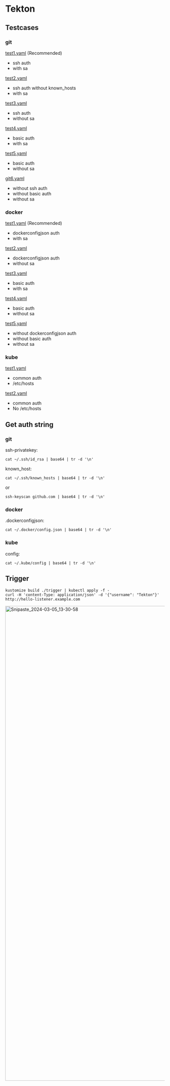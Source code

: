 # Tekton

## Testcases

### git

[test1.yaml](git/test1.yaml) (Recommended)

- ssh auth
- with sa

[test2.yaml](git/test2.yaml)

- ssh auth without known_hosts
- with sa

[test3.yaml](git/test3.yaml)

- ssh auth
- without sa

[test4.yaml](git/test4.yaml)

- basic auth
- with sa

[test5.yaml](git/test5.yaml)

- basic auth
- without sa

[git6.yaml](git/test6.yaml)

- without ssh auth
- without basic auth 
- without sa

### docker

[test1.yaml](docker/test1.yaml) (Recommended)

- dockerconfigjson auth
- with sa

[test2.yaml](docker/test2.yaml)

- dockerconfigjson auth
- without sa

[test3.yaml](docker/test3.yaml)

- basic auth
- with sa

[test4.yaml](docker/test4.yaml)

- basic auth
- without sa

[test5.yaml](docker/test5.yaml)

- without dockerconfigjson auth
- without basic auth
- without sa

### kube

[test1.yaml](kube/test1.yaml)

- common auth
- /etc/hosts

[test2.yaml](kube/test2.yaml)

- common auth
- No /etc/hosts

## Get auth string

### git

ssh-privatekey:

```
cat ~/.ssh/id_rsa | base64 | tr -d '\n'
```

known_host:

```
cat ~/.ssh/known_hosts | base64 | tr -d '\n'
```
or
```
ssh-keyscan github.com | base64 | tr -d '\n'
```

### docker

.dockerconfigjson:

```
cat ~/.docker/config.json | base64 | tr -d '\n'
```

### kube

config:

```
cat ~/.kube/config | base64 | tr -d '\n'
```

## Trigger

```
kustomize build ./trigger | kubectl apply -f -
curl -H 'content-Type: application/json' -d '{"username": "Tekton"}' http://hello-listener.example.com
```
<img width="1496" alt="Snipaste_2024-03-05_13-30-58" src="https://github.com/guobinqiu/hello-tekton/assets/5800822/6f7f741b-a1ab-4283-b289-9bbea345067e">
